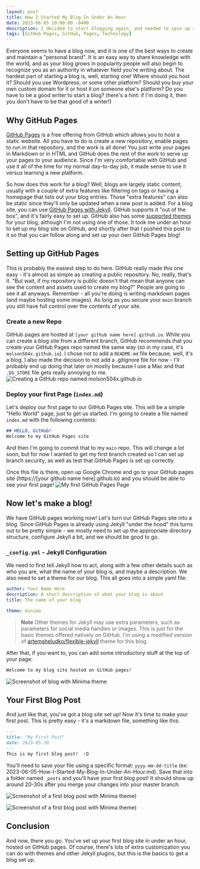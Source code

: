 ```yaml
---
layout: post
title: How I Started My Blog In Under An Hour
date: 2023-06-05 10:00:00 -0400
description: I decided to start blogging again, and needed to spin up a blog site.  GitHub pages is a great platform for this, so I decided to show how I managed to spin up my new blog in under an hour as my first blog post on the new blog site.  The best part is it is 100% free, and you can do it too.
tags: [GitHub Pages, GitHub, Pages, Technology]
---
```

Everyone seems to have a blog now, and it is one of the best ways to create and maintain a "personal brand".  It is an easy way to share knowledge with the world, and as your blog grows in popularity people will also begin to recognize you as an authority in whatever field you're writing about.  The hardest part of starting a blog is, well, starting one!  Where should you host it?  Should you use Wordpress, or some other platform?  Should you buy your own custom domain for it or host it on someone else's platform?  Do you have to be a good writer to start a blog? (here's a hint: if I'm doing it, then you don't have to be that good of a writer!)

## Why GitHub Pages
[GitHub Pages](https://pages.github.com/) is a free offering from GitHub which allows you to host a static website.  All you have to do is create a new repository, enable pages to run in that repository, and the work is all done!  You just write your pages in Markdown or in HTML and GitHub does the rest of the work to serve up your pages to your audience.  Since I'm very comfortable with GitHub and use it all of the time for my normal day-to-day job, it made sense to use it versus learning a new platform.

So how does this work for a blog?  Well, blogs are largely static content, usually with a couple of extra features like filtering on tags or having a homepage that lists out your blog entries.  Those "extra features" can also be static since they'll only be updated when a new post is added.  For a blog site, you can use [GitHub Pages with Jekyll](https://docs.github.com/en/pages/setting-up-a-github-pages-site-with-jekyll).  GitHub supports it "out of the box", and it's fairly easy to set up.  GitHub also has some [supported themes](https://pages.github.com/themes/) for your blog, although I'm not using one of those.  It took me under an hour to set up my blog site on GitHub, and shortly after that I pushed this post to it so that you can follow along and set up your own GitHub Pages blog!

## Setting up GitHub Pages
This is probably the easiest step to do here.  GitHub really made this one easy - it's almost as simple as creating a public repository.  No, really, that's it.  "But wait, if my repository is public doesn't that mean that anyone can see the content and assets used to create my blog?"  People are going to see it all anyways.  Remember - all you're doing is writing markdown pages (and maybe hosting some images).  As long as you secure your `main` branch you still have full control over the contents of your site.

### Create a new Repo
GitHub pages are hosted at `[your github name here].github.io`.  While you can create a blog site from a different branch, GitHub recommends that you create your GitHub Pages repo named the same way (so in my case, it's `molson504x.github.io`).  I chose not to add a `README.md` file because, well, it's a blog.  I also made the decision to not add a .gitignore file for now - I'll probably end up doing that later on mostly because I use a Mac and that `.DS_STORE` file gets really annoying to me.
![Creating a GitHub repo named molson504x.github.io]({{site.baseurl}}/assets/img/how-i-started-my-blog/create-repo.png)

### Deploy your first Page (`index.md`)
Let's deploy our first page to our GitHub Pages site.  This will be a simple "Hello World" page, just to get us started.  I'm going to create a file named `index.md` with the following contents:
``` md
## HELLO, GitHub!
Welcome to my GitHub Pages site
```
And then I'm going to commit that to my `main` repo.  This will change a lot soon, but for now I wanted to get my first branch created so I can set up branch security, as well as test that GitHub Pages is set up correctly.

Once this file is there, open up Google Chrome and go to your GitHub pages site \(https://[your github name here].github.io\) and you should be able to see your first page!
![My first GitHub Pages Page]({{site.baseurl}}/assets/img/how-i-started-my-blog/first-page.png)

## Now let's make a blog!
We have GitHub pages working now!  Let's turn our GitHub Pages site into a blog.  Since GitHub Pages is already using Jekyll "under the hood" this turns out to be pretty simple - we mostly need to set up the appropriate directory structure, configure Jekyll a bit, and we should be good to go.

### `_config.yml` - Jekyll Configuration
We need to first tell Jekyll how to act, along with a few other details such as who you are, what the name of your blog is, and maybe a description.  We also need to set a theme for our blog.  This all goes into a simple yaml file:
``` yml
author: Your Name Here
description: A short description of what your blog is about
title: The name of your blog

theme: minima
```
> **Note**
> Other themes for Jekyll may use extra parameters, such as parameters for social media handles or images.  This is just for the basic themes offered natively on GitHub.  I'm using a modified version of [artemsheludko/flexible-jekyll](https://github.com/artemsheludko/flexible-jekyll) theme for this blog.

After that, if you want to, you can add some introductory stuff at the top of your page:
``` md
Welcome to my blog site hosted on GitHub pages!
```

![Screenshot of blog with Minima theme]({{site.baseurl}}/assets/img/how-i-started-my-blog/minima-genesis.png)

## Your First Blog Post
And just like that, you've got a blog site set up!  Now it's time to make your first post.  This is pretty easy - it's a markdown file, something like this:
``` md
---
title: "My First Post"
date: 2023-05-30
---
This is my first blog post!  :D
```

You'll need to save your file using a specific format: `yyyy-mm-dd-title` (ex: 2023-06-05-How-I-Started-My-Blog-In-Under-An-Hour.md).  Save that into a folder named `_posts` and you'll have your first blog post!  It should show up around 20-30s after you merge your changes into your master branch.

![Screenshot of a first blog post with Minima theme]({{site.baseurl}}/assets/img/how-i-started-my-blog/minima-first-post-home.png))

![Screenshot of a first blog post with Minima theme]({{site.baseurl}}/assets/img/how-i-started-my-blog/minima-first-post-post.png))

## Conclusion
And now, there you go.  You've set up your first blog site in under an hour, hosted on GitHub pages.  Of course, there's lots of extra customization you can do with themes and other Jekyll plugins, but this is the basics to get a blog set up.